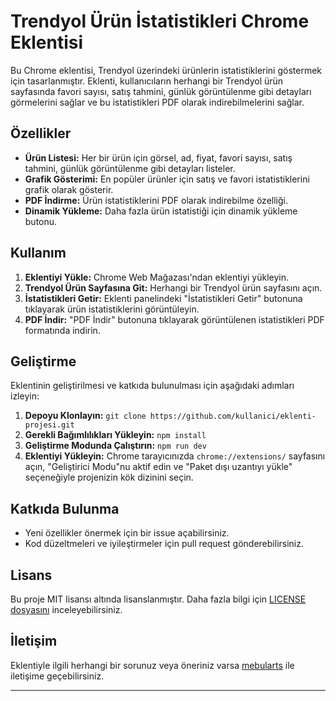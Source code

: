 # Trendyol Ürün İstatistikleri Chrome Eklentisi

Bu Chrome eklentisi, Trendyol üzerindeki ürünlerin istatistiklerini göstermek için tasarlanmıştır. Eklenti, kullanıcıların herhangi bir Trendyol ürün sayfasında favori sayısı, satış tahmini, günlük görüntülenme gibi detayları görmelerini sağlar ve bu istatistikleri PDF olarak indirebilmelerini sağlar.

## Özellikler

- **Ürün Listesi:** Her bir ürün için görsel, ad, fiyat, favori sayısı, satış tahmini, günlük görüntülenme gibi detayları listeler.
- **Grafik Gösterimi:** En popüler ürünler için satış ve favori istatistiklerini grafik olarak gösterir.
- **PDF İndirme:** Ürün istatistiklerini PDF olarak indirebilme özelliği.
- **Dinamik Yükleme:** Daha fazla ürün istatistiği için dinamik yükleme butonu.

## Kullanım

1. **Eklentiyi Yükle:** Chrome Web Mağazası'ndan eklentiyi yükleyin.
2. **Trendyol Ürün Sayfasına Git:** Herhangi bir Trendyol ürün sayfasını açın.
3. **İstatistikleri Getir:** Eklenti panelindeki "İstatistikleri Getir" butonuna tıklayarak ürün istatistiklerini görüntüleyin.
4. **PDF İndir:** "PDF İndir" butonuna tıklayarak görüntülenen istatistikleri PDF formatında indirin.

## Geliştirme

Eklentinin geliştirilmesi ve katkıda bulunulması için aşağıdaki adımları izleyin:

1. **Depoyu Klonlayın:** `git clone https://github.com/kullanici/eklenti-projesi.git`
2. **Gerekli Bağımlılıkları Yükleyin:** `npm install`
3. **Geliştirme Modunda Çalıştırın:** `npm run dev`
4. **Eklentiyi Yükleyin:** Chrome tarayıcınızda `chrome://extensions/` sayfasını açın, "Geliştirici Modu"nu aktif edin ve "Paket dışı uzantıyı yükle" seçeneğiyle projenizin kök dizinini seçin.

## Katkıda Bulunma

- Yeni özellikler önermek için bir issue açabilirsiniz.
- Kod düzeltmeleri ve iyileştirmeler için pull request gönderebilirsiniz.

## Lisans

Bu proje MIT lisansı altında lisanslanmıştır. Daha fazla bilgi için [LICENSE dosyasını](./LICENSE) inceleyebilirsiniz.

## İletişim

Eklentiyle ilgili herhangi bir sorunuz veya öneriniz varsa [mebularts](https://t.me/mebularts) ile iletişime geçebilirsiniz.

---
